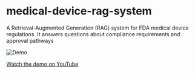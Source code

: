 # medical-device-rag-system
A Retrieval-Augmented Generation (RAG) system for FDA medical device regulations. It answers questions about compliance requirements and approval pathways

![Demo](assets/demo.gif)

[Watch the demo on YouTube](https://www.youtube.com/watch?v=rW85OK4VSag)


